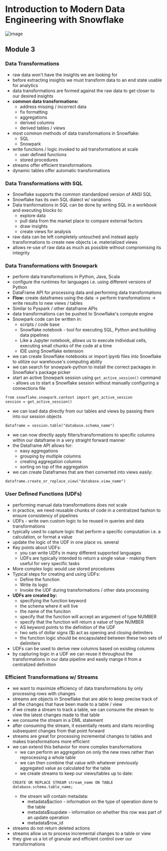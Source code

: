# Introduction to Modern Data Engineering with Snowflake
![image](https://github.com/user-attachments/assets/fdbb4bd0-53ca-4863-afd2-8d96d5edcb6d)

## Module 3
### Data Transformations
- raw data won't have the insights we are looking for
- before extracting insights we must transform data to an end state usable for analytics
- data transformations are formed against the raw data to get closer to our desired insights
- **common data transformations:**
  - address missing / incorrect data
  - fix formatting
  - aggregations
  - derived columns
  - derived tables / views
- most common methods of data transformations in Snowflake:
  - SQL
  - Snowpark
- write functions / logic invoked to aid transformations at scale
  - user defined functions
  - stored procedures
- streams offer efficient transformations
- dynamic tables offer automatic transformations
### Data Transformations with SQL
- Snowflake supports the common standardized version of ANSI SQL
- Snowflake has its own SQL dialect w/ variations
- Data tranformations in SQL can be done by writing SQL in a workbook and executing blocks to:
  - explore data
  - pull data from the market place to compare external factors
  - draw insights
  - create views for analysis
- raw data can be left completely untouched and instead apply transformations to create new objects i.e. materialized views
- allows re-use of raw data as much as possible without compromising its integrity 
### Data Transformations with Snowpark 
- perform data transformations in Python, Java, Scala
- configure the runtimes for languages i.e. using different versions of Python
- DataFrame API for processing data and performing data transformations
- **Flow:** create dataframes using the data &rarr; perform transformations &rarr; write results to new views / tables
- Similar to Pyspark / other dataframe APIs
- data transformations can be pushed to Snowflake's compute engine
- Snowpark code can be written in:
  - scripts / code base 
  - Snowflake notebook - tool for executing SQL, Python and building data pipelines
  - Like a Jupyter notebook, allows us to execute individual cells, executing small chunks of the code at a time 
  - IDE using Snowflake extension
- we can create Snowflake notebooks or import ipynb files into Snowflake to utilize our warehouse's computing ability
- we can search for snowpark-python to install the correct packages in Snowflake's package picker
- start an active Snowpark session using `get_active_session()` command - allows us to start a Snowflake session without manually configuring a connections file
```
from snowflake.snowpark.context import get_active_session
session = get_active_session()
```
- we can load data directly from our tables and views by passing them into our session objects
```
dataframe = session.table("database.schema_name")
```
- we can now directly apply filters/transformations to specific columns within our dataframe in a very straight forward manner
- the Dataframe API allows for:
  - easy aggregations
  - grouping by multiple columns
  - creating aggregation columns
  - sorting on top of the aggregation
- we can create Dataframes that are then converted into views easily:
```
dataframe.create_or_replace_view("database.view_name")
```
### User Defined Functions (UDFs)
- performing manual data transformations does not scale
- in practice, we need reusable chunks of code in a centralized fashion to ensure consistency of pipelines
- UDFs - write own custom logic to be reused in queries and data transformations
- typically used to capture logic that perform a specific computation i.e. a calculation, or format a value
- update the logic of the UDF in one place vs. several
- Key points about UDFs:
  - you can write UDFs in many different supported languages
  - UDFs are typically intended to return a single value - making them useful for very specific tasks
- More complex logic would use stored procedures
- Typical steps for creating and using UDFs:
  - Define the function
  - Write its logic
  - Invoke the UDF during transformations / other data processing
- **UDFs are created by:**
  - specifying the function keyword
  - the schema where it will live
  - the name of the funciton
  - specify that the function will accept an argument of type NUMBER
  - specify that the function will return a value of type NUMBER
  - AS keyword points to the definition of the UDF
  - two sets of dollar signs ($) act as opening and closing delimiters
  - the function logic should be encapsulated between these two sets of delimiters
- UDFs can be used to derive new columns based on existing columns
- by capturing logic in a UDF we can reuse it throughout the transformations in our data pipeline and easily mange it from a centralized definition

### Efficient Transformations w/ Streams
- we want to maximize efficiency of data transformations by only processing rows with changes
- streams are objects in Snowflake that are able to keep precise track of all the changes that have been made to a table / view
- if we create a stream to track a table, we can consume the stream to view the latest changes made to that table
- we consume the stream in a DML statement
- after consuming the stream, it essentially resets and starts recording subsequent changes from that point forward
- streams are great for processing incremental changes to tables and makes transformations more efficient
- we can extend this behavior for more complex transformations
  - we can perform an aggregation on only the new rows rather than reprocessing a whole table
  - we can then combine that value with whatever previously aggregated value as calculated for the table
  - we create streams to keep our views/tables up to date:
  ```
  CREATE OR REPLACE STREAM stream_name ON TABLE database.schema.table_name;
  ```
  - the stream will contain metadata:
    - metadata$action - information on the type of operation done to the table 
    - metadata$isupdate - information on whether this row was part of an update operation
    - metadata$row_id
- streams do not return deleted actions
- streams allow us to process incremental changes to a table or view
- they give us a lot of granular and efficient control over our transformations

### 
    
